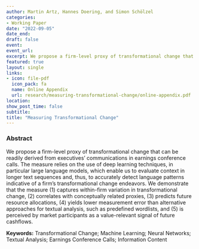 ```yaml
---
author: Martin Artz, Hannes Doering, and Simon Schölzel
categories:
- Working Paper
date: "2022-09-05"
date_end:
draft: false
event: 
event_url: 
excerpt: We propose a firm-level proxy of transformational change that can be readily derived from executives’ communications in earnings conference calls.
featured: true
layout: single
links:
- icon: file-pdf
  icon_pack: fa
  name: Online Appendix
  url: research/measuring-transformational-change/online-appendix.pdf
location: 
show_post_time: false
subtitle: 
title: "Measuring Transformational Change"
---
```


### Abstract

We propose a firm-level proxy of transformational change that can be readily derived from executives’ communications in earnings conference calls. The measure relies on the use of deep learning techniques, in particular large language models, which enable us to evaluate context in longer text sequences and, thus, to accurately detect language patterns indicative of a firm’s transformational change endeavors. We demonstrate that the measure (1) captures within-firm variation in transformational change, (2) correlates with conceptually related proxies, (3) predicts future resource allocations, (4) yields lower measurement error than alternative approaches for textual analysis, such as predefined wordlists, and (5) is perceived by market participants as a value-relevant signal of future cashflows. 

**Keywords:** Transformational Change; Machine Learning; Neural Networks; Textual Analysis; Earnings Conference Calls; Information Content
